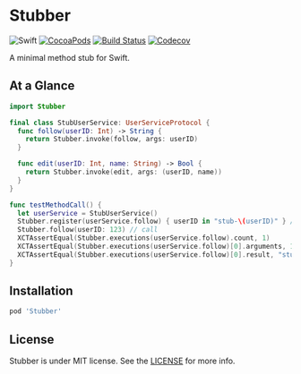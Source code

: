 # Stubber

![Swift](https://img.shields.io/badge/Swift-3.1-orange.svg)
[![CocoaPods](http://img.shields.io/cocoapods/v/Stubber.svg)](https://cocoapods.org/pods/Stubber)
[![Build Status](https://travis-ci.org/devxoul/Stubber.svg?branch=master)](https://travis-ci.org/devxoul/Stubber)
[![Codecov](https://img.shields.io/codecov/c/github/devxoul/Stubber.svg)](https://codecov.io/gh/devxoul/Stubber)

A minimal method stub for Swift.

## At a Glance

```swift
import Stubber

final class StubUserService: UserServiceProtocol {
  func follow(userID: Int) -> String {
    return Stubber.invoke(follow, args: userID)
  }

  func edit(userID: Int, name: String) -> Bool {
    return Stubber.invoke(edit, args: (userID, name))
  }
}

func testMethodCall() {
  let userService = StubUserService()
  Stubber.register(userService.follow) { userID in "stub-\(userID)" } // stub
  Stubber.follow(userID: 123) // call
  XCTAssertEqual(Stubber.executions(userService.follow).count, 1)
  XCTAssertEqual(Stubber.executions(userService.follow)[0].arguments, 123)
  XCTAssertEqual(Stubber.executions(userService.follow)[0].result, "stub-123")
}
```

## Installation

```ruby
pod 'Stubber'
```

## License

Stubber is under MIT license. See the [LICENSE](LICENSE) for more info.
